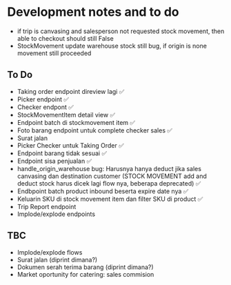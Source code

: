# Development notes and to do

- if trip is canvasing and salesperson not requested stock movement, then able to checkout should still False
- StockMovement update warehouse stock still bug, if origin is none movement still proceeded

## To Do

- Taking order endpoint direview lagi ✅
- Picker endpoint ✅
- Checker endpont ✅
- StockMovementItem detail view ✅
- Endpoint batch di stockmovement item ✅
- Foto barang endpoint untuk complete checker sales ✅
- Surat jalan
- Picker Checker untuk Taking Order ✅
- Endpoint barang tidak sesuai ✅
- Endpoint sisa penjualan ✅
- handle_origin_warehouse bug: Harusnya hanya deduct jika sales canvasing dan destination customer
(STOCK MOVEMENT add and deduct stock harus dicek lagi flow nya, beberapa deprecated) ✅
- Endbpoint batch product inbound beserta expire date nya ✅
- Keluarin SKU di stock movement item dan filter SKU di product ✅
- Trip Report endpoint
- Implode/explode endpoints

## TBC

- Implode/explode flows
- Surat jalan (diprint dimana?)
- Dokumen serah terima barang (diprint dimana?)
- Market oportunity for catering: sales commision
